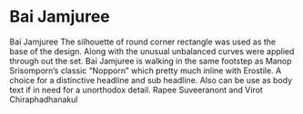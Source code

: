# Bai Jamjuree
Bai Jamjuree
The silhouette of round corner rectangle was used as the base of the design. Along with the unusual unbalanced curves were applied through out the set. Bai Jamjuree is walking in the same footstep as Manop Srisomporn’s classic “Nopporn” which pretty much inline with Erostile. A choice for a distinctive headline and sub headline. Also can be use as body text if in need for a unorthodox detail. Rapee Suveeranont and Virot Chiraphadhanakul
